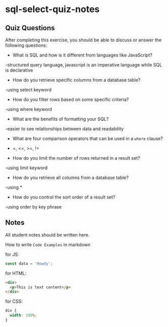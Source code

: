 # sql-select-quiz-notes

## Quiz Questions

After completing this exercise, you should be able to discuss or answer the following questions:

- What is SQL and how is it different from languages like JavaScript?

-structured query language, javascript is an imperative language while SQL is declarative

- How do you retrieve specific columns from a database table?

-using select keyword

- How do you filter rows based on some specific criteria?

-using where keyword

- What are the benefits of formatting your SQL?

-easier to see relationships between data and readability

- What are four comparison operators that can be used in a `where` clause?

- =, <=, >=, !=

- How do you limit the number of rows returned in a result set?

-using limit keyword

- How do you retrieve all columns from a database table?

-using \*

- How do you control the sort order of a result set?

-using order by key phrase

## Notes

All student notes should be written here.

How to write `Code Examples` in markdown

for JS:

```javascript
const data = 'Howdy';
```

for HTML:

```html
<div>
  <p>This is text content</p>
</div>
```

for CSS:

```css
div {
  width: 100%;
}
```
